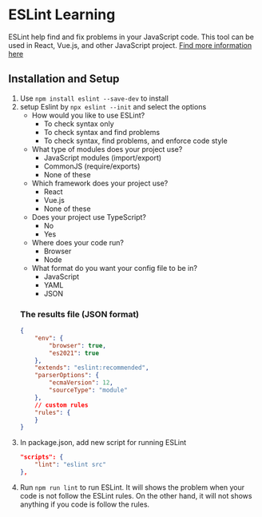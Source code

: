 # ESLint Learning
ESLint help find and fix problems in your JavaScript code. This tool can be used in React, Vue.js, and other JavaScript project. [Find more information here](https://eslint.org/)

## Installation and Setup
1. Use `npm install eslint --save-dev` to install
2. setup Eslint by `npx eslint --init` and select the options
   - How would you like to use ESLint?
     - To check syntax only
     - To check syntax and find problems
     - To check syntax, find problems, and enforce code style
   - What type of modules does your project use?
     - JavaScript modules (import/export)
     - CommonJS (require/exports)
     - None of these
   - Which framework does your project use?
     - React
     - Vue.js
     - None of these
   - Does your project use TypeScript?
     - No
     - Yes
   - Where does your code run?
     - Browser
     - Node
   - What format do you want your config file to be in?
     - JavaScript
     - YAML
     - JSON
    ### The results file (JSON format)
    ```JSON
    {
        "env": {
            "browser": true,
            "es2021": true
        },
        "extends": "eslint:recommended",
        "parserOptions": {
            "ecmaVersion": 12,
            "sourceType": "module"
        },
        // custom rules
        "rules": {
        }
    }
    ```
3. In package.json, add new script for running ESLint
    ```JSON
    "scripts": {
        "lint": "eslint src"
    },
    ```
4. Run `npm run lint` to run ESLint. It will shows the problem when your code is not follow the ESLint rules. On the other hand, it will not shows anything if you code is follow the rules.